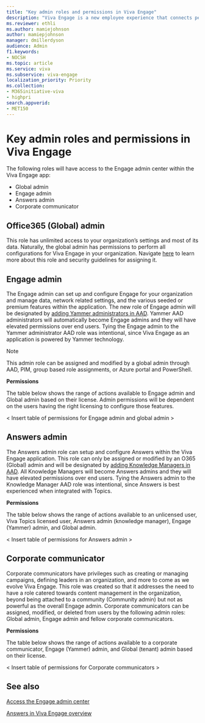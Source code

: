 ```yaml
---
title: "Key admin roles and permissions in Viva Engage"
description: "Viva Engage is a new employee experience that connects people across the company—wherever and whenever they work—so that everyone is included and engaged."
ms.reviewer: ethli
ms.author: mamiejohnson
author: mamiepjohnson
manager: dmillerdyson
audience: Admin
f1.keywords:
- NOCSH
ms.topic: article
ms.service: viva
ms.subservice: viva-engage
localization_priority: Priority
ms.collection:  
- M365initiative-viva
- highpri
search.appverid:
- MET150
---
```


# Key admin roles and permissions in Viva Engage

The following roles will have access to the Engage admin center within the Viva Engage app:  

- Global admin 
- Engage admin  
- Answers admin  
- Corporate communicator 

## Office365 (Global) admin 

This role has unlimited access to your organization’s settings and most of its data. Naturally, the global admin has permissions to perform all configurations for Viva Engage in your organization. Navigate [here](https://learn.microsoft.com/microsoft-365/admin/add-users/about-admin-roles?view=o365-worldwide) to learn more about this role and security guidelines for assigning it.   

## Engage admin  

The Engage admin can set up and configure Engage for your organization and manage data, network related settings, and the various seeded or premium features within the application. The new role of Engage admin will be designated by [adding Yammer administrators in AAD](https://techcommunity.microsoft.com/t5/yammer-blog/the-new-yammer-administrator-role-is-now-available-in-azure/ba-p/3592577). Yammer AAD administrators will automatically become Engage admins and they will have elevated permissions over end users. Tying the Engage admin to the Yammer administrator AAD role was intentional, since Viva Engage as an application is powered by Yammer technology.  

>[!NOTE]
> This admin role can be assigned and modified by a global admin through AAD, PIM, group based role assignments, or Azure portal and PowerShell.  

**Permissions**

The table below shows the range of actions available to Engage admin and Global admin based on their license. Admin permissions will be dependent on the users having the right licensing to configure those features.

< Insert table of permissions for Engage admin and global admin >

## Answers admin  

The Answers admin role can setup and configure Answers within the Viva Engage application. This role can only be assigned or modified by an O365 (Global) admin and will be designated by [adding Knowledge Managers in AAD](https://learn.microsoft.com/azure/active-directory/fundamentals/active-directory-users-assign-role-azure-portal?context=%2Fazure%2Factive-directory%2Froles%2Fcontext%2Fugr-context). All Knowledge Managers will become Answers admins and they will have elevated permissions over end users. Tying the Answers admin to the Knowledge Manager AAD role was intentional, since Answers is best experienced when integrated with Topics.  

**Permissions**

The table below shows the range of actions available to an unlicensed user, Viva Topics licensed user, Answers admin (knowledge manager), Engage (Yammer) admin, and Global admin.

< Insert table of permissions for Answers admin >

## Corporate communicator 

Corporate communicators have privileges such as creating or managing campaigns, defining leaders in an organization, and more to come as we evolve Viva Engage. This role was created so that it addresses the need to have a role catered towards content management in the organization, beyond being attached to a community (Community admin) but not as powerful as the overall Engage admin. Corporate communicators can be assigned, modified, or deleted from users by the following admin roles: Global admin, Engage admin and fellow corporate communicators. 

**Permissions**

The table below shows the range of actions available to a corporate communicator, Engage (Yammer) admin, and Global (tenant) admin based on their license.  

< Insert table of permissions for Corporate communicators >

## See also 

[Access the Engage admin center](/Viva/engage/eac-as-access-eac.md)

[Answers in Viva Engage overview](https://support.microsoft.com/en-us/topic/getting-started-with-microsoft-viva-engage-729f9fce-3aa6-4478-888c-a1543918c284)
